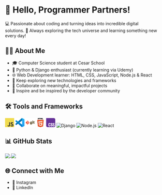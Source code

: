 # 👋 Hello, Programmer Partners!

💻 Passionate about coding and turning ideas into incredible digital solutions.
🚀 Always exploring the tech universe and learning something new every day!

## 👨‍💻 About Me

- 🎓 Computer Science student at Cesar School
- 🐍 Python & Django enthusiast (currently learning via Udemy)
- 🌐 Web Development learner: HTML, CSS, JavaScript, Node.js & React
- 🚀 Keep exploring new technologies and frameworks
- 🤝 Collaborate on meaningful, impactful projects
- 🌟 Inspire and be inspired by the developer community

## 🛠️ Tools and Frameworks

<p align="left">
  <img src="https://raw.githubusercontent.com/github/explore/main/topics/javascript/javascript.png" alt="JavaScript" width="30" height="30" style="object-fit: contain;"/>
  <img src="https://raw.githubusercontent.com/github/explore/main/topics/visual-studio-code/visual-studio-code.png" alt="VS Code" width="30" height="30" style="object-fit: contain;"/>
  <img src="https://raw.githubusercontent.com/github/explore/main/topics/git/git.png" alt="Git" width="30" height="30" style="object-fit: contain;"/>
  <img src="https://raw.githubusercontent.com/github/explore/main/topics/html/html.png" alt="HTML" width="30" height="30" style="object-fit: contain;"/>
  <img src="https://raw.githubusercontent.com/github/explore/main/topics/css/css.png" alt="CSS" width="30" height="30" style="object-fit: contain;"/>
  <img src="https://inspector.dev/wp-content/uploads/2023/04/logo-python-django.png" alt="Django" width="30" height="30" style="object-fit: contain;"/>
  <img src="https://upload.wikimedia.org/wikipedia/commons/thumb/d/d9/Node.js_logo.svg/2560px-Node.js_logo.svg.png" alt="Node.js" width="30" height="30" style="object-fit: contain;"/>
  <img src="https://upload.wikimedia.org/wikipedia/commons/thumb/a/a7/React-icon.svg/1200px-React-icon.svg.png" alt="React" width="30" height="30" style="object-fit: contain;"/>
</p>

## 📊 GitHub Stats

<a href="https://github.com/CaioLira18"> 
  <img align="center" src="https://github-readme-stats.vercel.app/api/top-langs/?username=CaioLira18&layout=compact&theme=dracula"/> 
</a> 
<a href="https://github.com/CaioLira18"> 
  <img align="center" src="https://github-readme-stats.vercel.app/api?username=CaioLira18&show_icons=true&theme=dracula"/> 
</a>

## 🌐 Connect with Me

- 📸 Instagram
- 💼 LinkedIn
